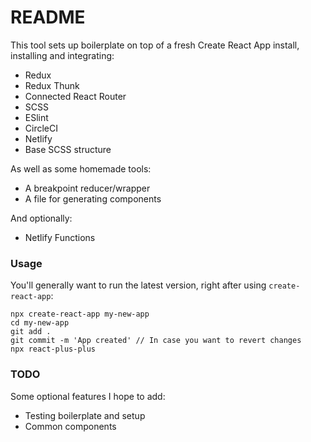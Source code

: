# README

This tool sets up boilerplate on top of a fresh Create React App install, installing and integrating:

- Redux
- Redux Thunk
- Connected React Router
- SCSS
- ESlint
- CircleCI
- Netlify
- Base SCSS structure

As well as some homemade tools:

- A breakpoint reducer/wrapper
- A file for generating components

And optionally:

- Netlify Functions

### Usage

You'll generally want to run the latest version, right after using `create-react-app`:

```
npx create-react-app my-new-app
cd my-new-app
git add .
git commit -m 'App created' // In case you want to revert changes
npx react-plus-plus
```

### TODO

Some optional features I hope to add:

- Testing boilerplate and setup
- Common components
